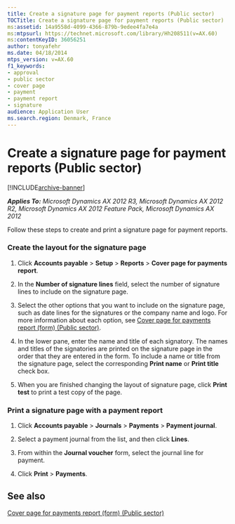 ```yaml
---
title: Create a signature page for payment reports (Public sector)
TOCTitle: Create a signature page for payment reports (Public sector)
ms:assetid: 14a9558d-4099-4366-879b-9edee4fa7e4a
ms:mtpsurl: https://technet.microsoft.com/library/Hh208511(v=AX.60)
ms:contentKeyID: 36056251
author: tonyafehr
ms.date: 04/18/2014
mtps_version: v=AX.60
f1_keywords:
- approval
- public sector
- cover page
- payment
- payment report
- signature
audience: Application User
ms.search.region: Denmark, France
---
```


# Create a signature page for payment reports (Public sector) 


[!INCLUDE[archive-banner](includes/archive-banner.md)]


_**Applies To:** Microsoft Dynamics AX 2012 R3, Microsoft Dynamics AX 2012 R2, Microsoft Dynamics AX 2012 Feature Pack, Microsoft Dynamics AX 2012_

Follow these steps to create and print a signature page for payment reports.

### Create the layout for the signature page

1.  Click **Accounts payable** \> **Setup** \> **Reports** \> **Cover page for payments report**.

2.  In the **Number of signature lines** field, select the number of signature lines to include on the signature page.

3.  Select the other options that you want to include on the signature page, such as date lines for the signatures or the company name and logo. For more information about each option, see [Cover page for payments report (form) (Public sector)](https://technet.microsoft.com/library/hh208557\(v=ax.60\)).

4.  In the lower pane, enter the name and title of each signatory. The names and titles of the signatories are printed on the signature page in the order that they are entered in the form. To include a name or title from the signature page, select the corresponding **Print name** or **Print title** check box.

5.  When you are finished changing the layout of signature page, click **Print test** to print a test copy of the page.

### Print a signature page with a payment report

1.  Click **Accounts payable** \> **Journals** \> **Payments** \> **Payment journal**.

2.  Select a payment journal from the list, and then click **Lines**.

3.  From within the **Journal voucher** form, select the journal line for payment.

4.  Click **Print** \> **Payments**.

## See also

[Cover page for payments report (form) (Public sector)](https://technet.microsoft.com/library/hh208557\(v=ax.60\))

  


